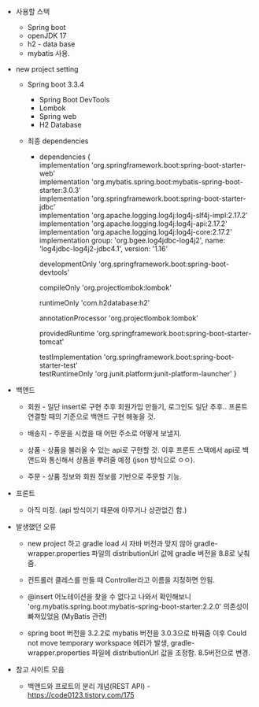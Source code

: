 - 사용할 스택
	- Spring boot
	- openJDK 17
	- h2 - data base
	- mybatis 사용.

   
- new project setting
	- Spring boot 3.3.4
		- Spring Boot DevTools
		- Lombok
		- Spring web
		- H2 Database
		
	- 최종 dependencies
		- dependencies {  
		    implementation 'org.springframework.boot:spring-boot-starter-web'  
		    implementation 'org.mybatis.spring.boot:mybatis-spring-boot-starter:3.0.3'  
		    implementation 'org.springframework.boot:spring-boot-starter-jdbc'  
		    implementation 'org.apache.logging.log4j:log4j-slf4j-impl:2.17.2'  
		    implementation 'org.apache.logging.log4j:log4j-api:2.17.2'  
		    implementation 'org.apache.logging.log4j:log4j-core:2.17.2'  
		    implementation group: 'org.bgee.log4jdbc-log4j2', name: 'log4jdbc-log4j2-jdbc4.1', version: '1.16'  
		  
		    developmentOnly 'org.springframework.boot:spring-boot-devtools'  
		  
		    compileOnly 'org.projectlombok:lombok'  
		  
		    runtimeOnly 'com.h2database:h2'  
		  
		    annotationProcessor 'org.projectlombok:lombok'  
		  
		    providedRuntime 'org.springframework.boot:spring-boot-starter-tomcat'  
		  
		    testImplementation 'org.springframework.boot:spring-boot-starter-test'  
		    testRuntimeOnly 'org.junit.platform:junit-platform-launcher'
		    }


- 백앤드
	- 회원 - 일단 insert로 구현 추후 회원가입 만들기, 로그인도 일단 추후.. 프론트 연결할 때의 기준으로 백앤드 구현 해놓을 것.
	  
	- 배송지 - 주문을 시켰을 때 어떤 주소로 어떻게 보낼지.
	  
	- 상품 - 상품을 불러올 수 있는 api로 구현할 것. 이후 프론트 스택에서 api로 백앤드와 통신해서 상품을 뿌려줄 예정 (json 방식으로 ㅇㅇ).
	
	- 주문 - 상품 정보와 회원 정보를 기반으로 주문할 기능.


- 프론트
	- 아직 미정. (api 방식이기 때문에 아무거나 상관없긴 함.)


- 발생했던 오류
	- new project 하고 gradle load 시 자바 버전과 맞지 않아 gradle-wrapper.properties 파일의 distributionUrl 값에 gradle 버전을 8.8로 낮춰줌.
	  
	- 컨트롤러 클레스를 만들 때 Controller라고 이름을 지정하면 안됨.
	
	- @insert 어노테이션을 찾을 수 없다고 나와서 확인해보니
	  'org.mybatis.spring.boot:mybatis-spring-boot-starter:2.2.0'
	  의존성이 빠져있었음 (MyBatis 관련)
	  
	- spring boot 버전을 3.2.2로 mybatis 버전을 3.0.3으로 바꿔줌
	  이후 Could not move temporary workspace 에러가 발생,
	  gradle-wrapper.properties 파일에 distributionUrl 값을 조정함.
	  8.5버전으로 변경.
	  

- 참고 사이트 모음
	- 백앤드와 프로트의 분리 개념(REST API) - https://code0123.tistory.com/175
